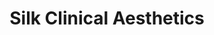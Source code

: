 ---
title: "Silk Clinical Aesthetics"
url: /christchurch/silk-clinical-aesthetics/
shop: Kosmetik
---